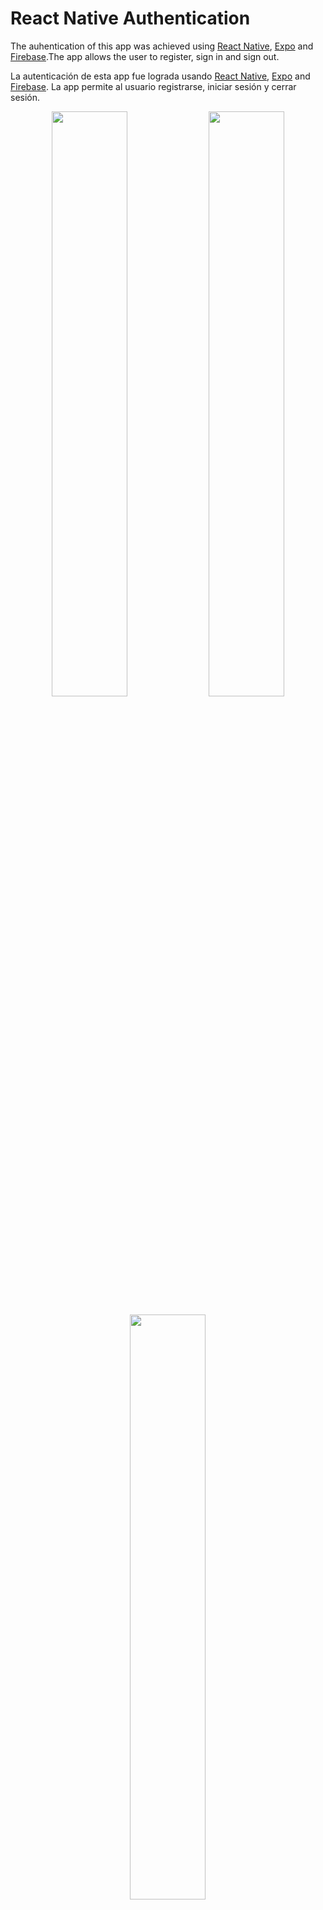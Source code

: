 # React Native Authentication

The auhentication of this app was achieved using [React Native](https://reactnative.dev/), [Expo](https://expo.dev/) and [Firebase](https://firebase.google.com/).The app allows the user to register, sign in and sign out.

La autenticación de esta app fue lograda usando [React Native](https://reactnative.dev/), [Expo](https://expo.dev/) and [Firebase](https://firebase.google.com/). La app permite al usuario registrarse, iniciar sesión y cerrar sesión.

<p align="center" width="100%">
   <img width="49%" src="https://i.ibb.co/DprSZ2k/IMG-2310.png">
   <img width="49%" src="https://i.ibb.co/ZGpywd9/IMG-2308.png">
</p>
<p align="center" width="100%">
   <img width="49%" src="https://i.ibb.co/cJYdLz1/IMG-2309.png">
</p>


